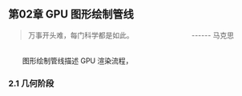 ## 第02章  GPU 图形绘制管线

> 万事开头难，每门科学都是如此。
　　　　　　　　------ 马克思
<br>
　　图形绘制管线描述 GPU 渲染流程，
<br>

### 2.1 几何阶段
